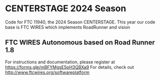 # CENTERSTAGE 2024 Season
Code for FTC 11940, the 2024 Season CENTERSTAGE. This year our code base is FTC WIRES which implements RoadRunner and vision

## FTC WIRES Autonomous based on Road Runner 1.8
For instructions and documentation, please register at https://forms.gle/mBFYMgsE5pH3QBXa9
For details, check out http://www.ftcwires.org/softwareplatform
